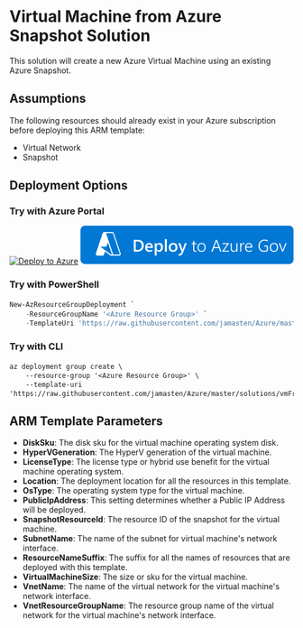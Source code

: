 # Virtual Machine from Azure Snapshot Solution

This solution will create a new Azure Virtual Machine using an existing Azure Snapshot.

## Assumptions

The following resources should already exist in your Azure subscription before deploying this ARM template:

- Virtual Network
- Snapshot

## Deployment Options

### Try with Azure Portal

[![Deploy to Azure](https://aka.ms/deploytoazurebutton)](https://portal.azure.com/#create/Microsoft.Template/uri/https%3A%2F%2Fraw.githubusercontent.com%2Fjamasten%2FAzure%2Fmaster%2Fsolutions%2FvmFromSnapshot%2Fsolution.json)
[![Deploy to Azure Gov](https://raw.githubusercontent.com/Azure/azure-quickstart-templates/master/1-CONTRIBUTION-GUIDE/images/deploytoazuregov.svg?sanitize=true)](https://portal.azure.us/#create/Microsoft.Template/uri/https%3A%2F%2Fraw.githubusercontent.com%2Fjamasten%2FAzure%2Fmaster%2Fsolutions%2FvmFromSnapshot%2Fsolution.json)

### Try with PowerShell

```powershell
New-AzResourceGroupDeployment `
    -ResourceGroupName '<Azure Resource Group>' `
    -TemplateUri 'https://raw.githubusercontent.com/jamasten/Azure/master/solutions/vmFromSnapshot/solution.json'
```

### Try with CLI

````cli
az deployment group create \
    --resource-group '<Azure Resource Group>' \
    --template-uri 'https://raw.githubusercontent.com/jamasten/Azure/master/solutions/vmFromSnapshot/solution.json'
````

## ARM Template Parameters

- **DiskSku**: The disk sku for the virtual machine operating system disk.
- **HyperVGeneration**: The HyperV generation of the virtual machine.
- **LicenseType**: The license type or hybrid use benefit for the virtual machine operating system.
- **Location**: The deployment location for all the resources in this template.
- **OsType**: The operating system type for the virtual machine.
- **PublicIpAddress**: This setting determines whether a Public IP Address will be deployed.
- **SnapshotResourceId**: The resource ID of the snapshot for the virtual machine.
- **SubnetName**: The name of the subnet for virtual machine's network interface.
- **ResourceNameSuffix**: The suffix for all the names of resources that are deployed with this template.
- **VirtualMachineSize**: The size or sku for the virtual machine.
- **VnetName**: The name of the virtual network for the virtual machine's network interface.
- **VnetResourceGroupName**: The resource group name of the virtual network for the virtual machine's network interface.
